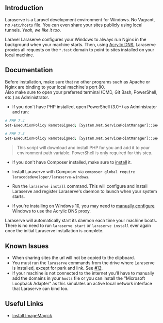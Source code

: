 
## Introduction

Laraserve is a Laravel development environment for Windows. No Vagrant, no `/etc/hosts` file. You can even share your sites publicly using local tunnels. _Yeah, we like it too._

Laravel Laraserve configures your Windows to always run Nginx in the background when your machine starts. Then, using [Acrylic DNS](http://mayakron.altervista.org/wikibase/show.php?id=AcrylicHome), Laraserve proxies all requests on the `*.test` domain to point to sites installed on your local machine.

## Documentation

Before installation, make sure that no other programs such as Apache or Nginx are binding to your local machine's port 80. <br> Also make sure to open your preferred terminal (CMD, Git Bash, PowerShell, etc.) as Administrator. 

- If you don't have PHP installed, open PowerShell (3.0+) as Administrator and run: 

```bash
# PHP 7.4
Set-ExecutionPolicy RemoteSigned; [System.Net.ServicePointManager]::SecurityProtocol = [System.Net.SecurityProtocolType]::Tls12; Invoke-WebRequest -Uri "https://github.com/laracodedeveloper/laraserve-windows/raw/master/bin/php74.ps1" -OutFile $env:temp\php74.ps1; .$env:temp\php74.ps1

# PHP 7.3
Set-ExecutionPolicy RemoteSigned; [System.Net.ServicePointManager]::SecurityProtocol = [System.Net.SecurityProtocolType]::Tls12; Invoke-WebRequest -Uri "https://github.com/laracodedeveloper/laraserve-windows/raw/master/bin/php73.ps1" -OutFile $env:temp\php73.ps1; .$env:temp\php73.ps1
```

> This script will download and install PHP for you and add it to your environment path variable. PowerShell is only required for this step.

- If you don't have Composer installed, make sure to [install](https://getcomposer.org/Composer-Setup.exe) it.

- Install Laraserve with Composer via `composer global require laracodedeveloper/laraserve-windows`.

- Run the `laraserve install` command. This will configure and install Laraserve and register Laraserve's daemon to launch when your system starts.

- If you're installing on Windows 10, you may need to [manually configure](http://mayakron.altervista.org/wikibase/show.php?id=AcrylicWindows10Configuration) Windows to use the Acrylic DNS proxy.

Laraserve will automatically start its daemon each time your machine boots. There is no need to run `laraserve start` or `laraserve install` ever again once the initial Laraserve installation is complete.

## Known Issues

- When sharing sites the url will not be copied to the clipboard.
- You must run the `laraserve` commands from the drive where Laraserve is installed, except for park and link. See [#12](https://github.com/laracodedeveloper/laraserve-windows/issues/12#issuecomment-283111834).
- If your machine is not connected to the internet you'll have to manually add the domains in your `hosts` file or you can install the "Microsoft Loopback Adapter" as this simulates an active local network interface that Laraserve can bind too.

## Useful Links

- [Install ImageMagick](https://mlocati.github.io/articles/php-windows-imagick.html)


